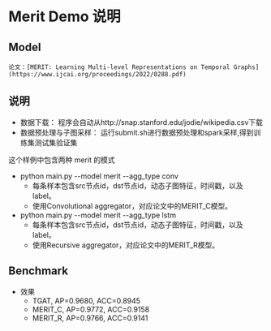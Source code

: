 # Merit Demo 说明

## Model

    论文：[MERIT: Learning Multi-level Representations on Temporal Graphs](https://www.ijcai.org/proceedings/2022/0288.pdf)

## 说明

* 数据下载：
  程序会自动从http://snap.stanford.edu/jodie/wikipedia.csv下载
* 数据预处理与子图采样：
  运行submit.sh进行数据预处理和spark采样,得到训练集测试集验证集

这个样例中包含两种 merit 的模式

* python main.py --model merit --agg_type conv
    * 每条样本包含src节点id，dst节点id，动态子图特征，时间戳，以及label。
    * 使用Convolutional aggregator，对应论文中的MERIT_C模型。
* python main.py --model merit --agg_type lstm
    * 每条样本包含src节点id，dst节点id，动态子图特征，时间戳，以及label。
    * 使用Recursive aggregator，对应论文中的MERIT_R模型。

## Benchmark

* 效果
    * TGAT, AP=0.9680, ACC=0.8945
    * MERIT_C, AP=0.9772, ACC=0.9158
    * MERIT_R, AP=0.9766, ACC=0.9141
